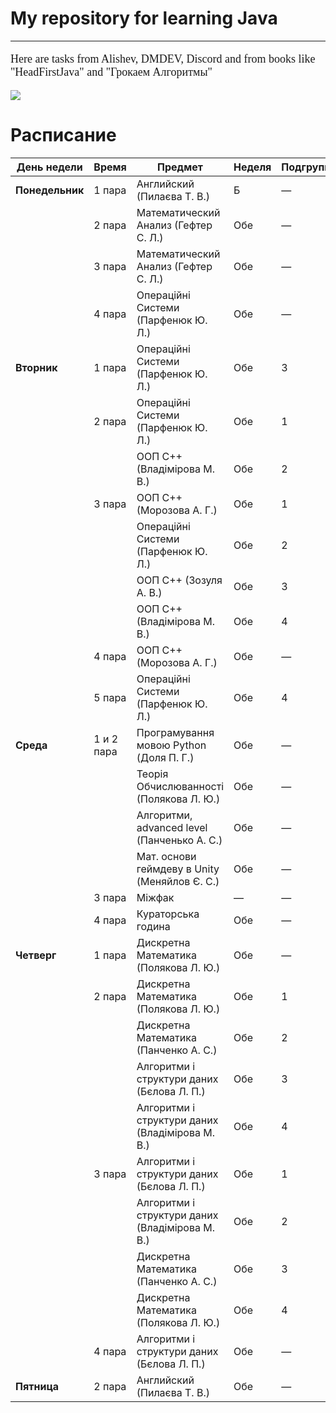 <h1>My repository for learning Java</h1>
<hr>
<span style="font-size: large; font-family: Cambria,serif"><p>Here are tasks from Alishev, DMDEV, Discord and from books like "HeadFirstJava" and "Грокаем Алгоритмы"</p></span>
<img src="https://i.postimg.cc/mgXgVmGc/photo-2022-09-29-20-55-26.jpg">

# Расписание

| **День недели** | **Время**  | **Предмет**                                                                 | **Неделя** | **Подгруппа** | **Ссылка**             | **Примечания**                              |
|-----------------|------------|-----------------------------------------------------------------------------|------------|---------------|------------------------|---------------------------------------------|
| **Понедельник** | 1 пара     | Английский (Пилаєва Т. В.)                                                   | Б          | —             | [ссылка](#)            | —                                           |
|                 | 2 пара     | Математический Анализ (Гефтер С. Л.)                                         | Обе        | —             | [ссылка](#)            | —                                           |
|                 | 3 пара     | Математический Анализ (Гефтер С. Л.)                                         | Обе        | —             | [ссылка](#)            | —                                           |
|                 | 4 пара     | Операційні Системи (Парфенюк Ю. Л.)                                          | Обе        | —             | [ссылка](#)            | —                                           |
| **Вторник**     | 1 пара     | Операційні Системи (Парфенюк Ю. Л.)                                          | Обе        | 3             | [ссылка](#)            | —                                           |
|                 | 2 пара     | Операційні Системи (Парфенюк Ю. Л.)                                          | Обе        | 1             | [ссылка](#)            | —                                           |
|                 |            | ООП С++ (Владімірова М. В.)                                                 | Обе        | 2             | [ссылка](#)            | —                                           |
|                 | 3 пара     | ООП С++ (Морозова А. Г.)                                                     | Обе        | 1             | [ссылка](#)            | —                                           |
|                 |            | Операційні Системи (Парфенюк Ю. Л.)                                          | Обе        | 2             | [ссылка](#)            | —                                           |
|                 |            | ООП С++ (Зозуля А. В.)                                                      | Обе        | 3             | [ссылка](#)            | —                                           |
|                 |            | ООП С++ (Владімірова М. В.)                                                 | Обе        | 4             | [ссылка](#)            | —                                           |
|                 | 4 пара     | ООП С++ (Морозова А. Г.)                                                     | Обе        | —             | [ссылка](#)            | —                                           |
|                 | 5 пара     | Операційні Системи (Парфенюк Ю. Л.)                                          | Обе        | 4             | [ссылка](#)            | —                                           |
| **Среда**       | 1 и 2 пара | Програмування мовою Python (Доля П. Г.)                                     | Обе        | —             | [ссылка](#)            | Выборочный предмет                         |
|                 |            | Теорія Обчислюванності (Полякова Л. Ю.)                                     | Обе        | —             | [ссылка](#)            | Выборочный предмет                         |
|                 |            | Алгоритми, advanced level (Панченько А. С.)                                 | Обе        | —             | [ссылка](#)            | Выборочный предмет                         |
|                 |            | Мат. основи геймдеву в Unity (Меняйлов Є. С.)                               | Обе        | —             | [ссылка](#)            | Выборочный предмет                         |
|                 | 3 пара     | Міжфак                                                                       | —          | —             | —                      | —                                           |
|                 | 4 пара     | Кураторська година                                                          | Обе        | —             | [ссылка](#)            | —                                           |
| **Четверг**     | 1 пара     | Дискретна Математика (Полякова Л. Ю.)                                        | Обе        | —             | [ссылка](#)            | —                                           |
|                 | 2 пара     | Дискретна Математика (Полякова Л. Ю.)                                        | Обе        | 1             | [ссылка](#)            | —                                           |
|                 |            | Дискретна Математика (Панченко А. С.)                                        | Обе        | 2             | [ссылка](#)            | —                                           |
|                 |            | Алгоритми і структури даних (Бєлова Л. П.)                                  | Обе        | 3             | [ссылка](#)            | —                                           |
|                 |            | Алгоритми і структури даних (Владімірова М. В.)                             | Обе        | 4             | [ссылка](#)            | —                                           |
|                 | 3 пара     | Алгоритми і структури даних (Бєлова Л. П.)                                  | Обе        | 1             | [ссылка](#)            | —                                           |
|                 |            | Алгоритми і структури даних (Владімірова М. В.)                             | Обе        | 2             | [ссылка](#)            | —                                           |
|                 |            | Дискретна Математика (Панченко А. С.)                                        | Обе        | 3             | [ссылка](#)            | —                                           |
|                 |            | Дискретна Математика (Полякова Л. Ю.)                                        | Обе        | 4             | [ссылка](#)            | —                                           |
|                 | 4 пара     | Алгоритми і структури даних (Бєлова Л. П.)                                  | Обе        | —             | [ссылка](#)            | —                                           |
| **Пятница**     | 2 пара     | Английский (Пилаєва Т. В.)                                                   | Обе        | —             | [ссылка](#)            | —                                           |
